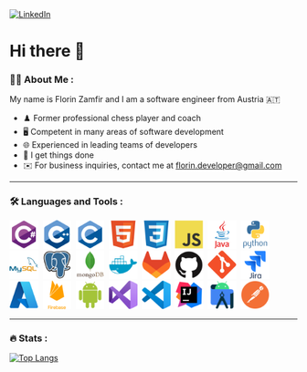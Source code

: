 <div>
  
  <a href="https://www.linkedin.com/in/florin-chess/">
    <img src="https://img.shields.io/badge/LinkedIn-blue?logo=linkedin&logoColor=white&style=for-the-badge" alt="LinkedIn" />
  </a>  
</div>

# Hi there 👋

### :man_technologist: About Me :

My name is Florin Zamfir and I am a software engineer from Austria :austria:  

- ♟️ Former professional chess player and coach
- 🖥️ Competent in many areas of software development
- 🌐 Experienced in leading teams of developers
- 🎯 I get things done
- ✉️ For business inquiries, contact me at florin.developer@gmail.com


---

### :hammer_and_wrench: Languages and Tools :

<div>
  <img src="https://github.com/devicons/devicon/blob/master/icons/csharp/csharp-original.svg" title="CSharp" alt="CSharp" width="50" heigth="50"/>&nbsp;
  <img src="https://github.com/devicons/devicon/blob/master/icons/cplusplus/cplusplus-original.svg" title="C++" alt="C++" width="50" heigth="50"/>&nbsp;
  <img src="https://github.com/devicons/devicon/blob/master/icons/c/c-original.svg" title="C" alt="C" width="50" heigth="50"/>&nbsp;
  <img src="https://github.com/devicons/devicon/blob/master/icons/html5/html5-original.svg" title="HTML5" alt="HTML" width="50" heigth="50"/>&nbsp;
  <img src="https://github.com/devicons/devicon/blob/master/icons/css3/css3-original.svg"  title="CSS3" alt="CSS" width="50" heigth="50"/>&nbsp;
  <img src="https://github.com/devicons/devicon/blob/master/icons/javascript/javascript-original.svg"  title="JavaScript" alt="JavaScript" width="50" heigth="50"/>&nbsp;
  <img src="https://github.com/devicons/devicon/blob/master/icons/java/java-original-wordmark.svg" title="Java" alt="Java" width="50" heigth="50"/>&nbsp;
  <img src="https://github.com/devicons/devicon/blob/master/icons/python/python-original-wordmark.svg" title="Python" alt="Python" width="50" heigth="50"/>&nbsp;
  <img src="https://github.com/devicons/devicon/blob/master/icons/mysql/mysql-original-wordmark.svg" title="MySQL"  alt="MySQL" width="50" heigth="50"/>&nbsp;
  <img src="https://github.com/devicons/devicon/blob/master/icons/postgresql/postgresql-original.svg" title="PostgreSQL"  alt="PostgreSQL" width="50" heigth="50"/>&nbsp;
  <img src="https://github.com/devicons/devicon/blob/master/icons/mongodb/mongodb-original-wordmark.svg" title="MongoDB"  alt="MongoDB" width="50" heigth="50"/>&nbsp;
  <img src="https://github.com/devicons/devicon/blob/master/icons/docker/docker-plain.svg" title="Docker"  alt="Docker" width="50" heigth="50"/>&nbsp;
  <img src="https://github.com/devicons/devicon/blob/master/icons/gitlab/gitlab-original.svg" title="GitLab"  alt="GitLab" width="50" heigth="50"/>&nbsp;
  <img src="https://github.com/devicons/devicon/blob/master/icons/github/github-original.svg" title="GitHub"  alt="GitHubb" width="50" heigth="50"/>&nbsp;
  <img src="https://github.com/devicons/devicon/blob/master/icons/git/git-original.svg" title="Git" alt="Git" width="50" heigth="50"/>&nbsp;
  <img src="https://github.com/devicons/devicon/blob/master/icons/jira/jira-original-wordmark.svg" title="Jira" alt="Jira" width="50" heigth="50"/>&nbsp;
  <img src="https://github.com/devicons/devicon/blob/master/icons/azure/azure-original.svg"  title="Azure" alt="Azure" width="50" heigth="50"/>&nbsp;
  <img src="https://github.com/devicons/devicon/blob/master/icons/firebase/firebase-plain-wordmark.svg" title="Firebase" alt="Firebase" width="50" heigth="50"/>&nbsp;
  <img src="https://github.com/devicons/devicon/blob/master/icons/android/android-plain.svg" title="Android" alt="Android" width="50" heigth="50"/>&nbsp;
  <img src="https://github.com/devicons/devicon/blob/master/icons/visualstudio/visualstudio-original.svg" title="Visual Studio"  alt="Visual Studio" width="50" heigth="50"/>&nbsp;
  <img src="https://github.com/devicons/devicon/blob/master/icons/vscode/vscode-original.svg" title="VS Code"  alt="VS Code" width="50" heigth="50"/>&nbsp;
  <img src="https://github.com/devicons/devicon/blob/master/icons/intellij/intellij-original.svg" title="Intellij" alt="Intellij" width="50" heigth="50"/>&nbsp;
  <img src="https://github.com/devicons/devicon/blob/master/icons/androidstudio/androidstudio-original.svg" title="Android Studio" alt="Android Studio" width="50" heigth="50"/>&nbsp;
  <img src="https://github.com/devicons/devicon/blob/master/icons/postman/postman-original.svg" title="Postman" alt="Postman" width="50" heigth="50"/>&nbsp;
  
</div>

---

### 🔥 Stats :

[![Top Langs](https://github-readme-stats.vercel.app/api/top-langs/?username=FlorinChess&layout=compact&theme=vision-friendly-dark)](https://github.com/FlorinChess/github-readme-stats)
